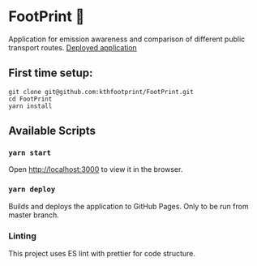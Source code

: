 # FootPrint 👣

Application for emission awareness and comparison of different public transport routes.
[Deployed application](https://kthfootprint.github.io/FootPrint/)


## First time setup:
```
git clone git@github.com:kthfootprint/FootPrint.git
cd FootPrint
yarn install
```

## Available Scripts

### `yarn start`
Open [http://localhost:3000](http://localhost:3000) to view it in the browser.

### `yarn deploy`
Builds and deploys the application to GitHub Pages. 
Only to be run from master branch.

### Linting
This project uses ES lint with prettier for code structure.
